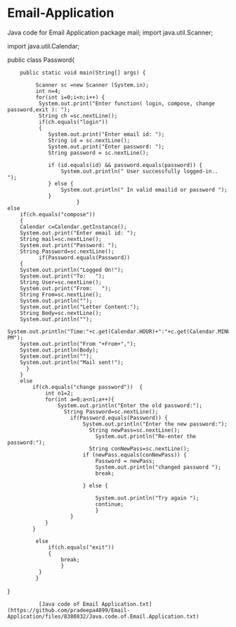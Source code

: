# Email-Application
Java code for Email Application
package mail;
import java.util.Scanner;

import java.util.Calendar;

public class Password{

	    public static void main(String[] args) {
	    	
	    	 Scanner sc =new Scanner (System.in);
	    	 int n=4;
	    	 for(int i=0;i<n;i++) {
		      System.out.print("Enter function( login, compose, change password,exit ): ");
		      String ch =sc.nextLine();
		      if(ch.equals("login"))
	   	      {
	             System.out.print("Enter email id: ");
	             String id = sc.nextLine();
	             System.out.print("Enter password: ");
	             String password = sc.nextLine();

	             if (id.equals(id) && password.equals(password)) {
	                 System.out.println(" User successfully logged-in.. ");
	             } else {
	                 System.out.println(" In valid emailid or password ");
	             }
	 	        	      }
	else
	    if(ch.equals("compose"))
	    {
	    Calendar c=Calendar.getInstance();
	    System.out.print("Enter email id: ");
	    String mail=sc.nextLine();
	    System.out.print("Password: ");
	    String Password=sc.nextLine();
	          if(Password.equals(Password))
	    {
	    System.out.println("Logged On!");
	    System.out.print("To:   ");
	    String User=sc.nextLine();
	    System.out.print("From:   ");
	    String From=sc.nextLine();
	    System.out.println("");
	    System.out.println("Letter Content:");
	    String Body=sc.nextLine();
	    System.out.println("");
	    System.out.println("Time:"+c.get(Calendar.HOUR)+":"+c.get(Calendar.MINUTE)+" PM");
	    System.out.println("From "+From+",");
	    System.out.println(Body);
	    System.out.println("");
	    System.out.println("Mail sent!");
	      }
	    }
	    else
	    	if(ch.equals("change password"))  {  
	    		int n1=2;
	     		for(int a=0;a<n1;a++){
	     			System.out.println("Enter the old password:");
	    			  String Password=sc.nextLine(); 
	    			    if(Password.equals(Password)) {
	    			    	System.out.println("Enter the new password:");
	    	    			  String newPass=sc.nextLine(); 
	    	    				System.out.println("Re-enter the password:");
	    	      			  String conNewPass=sc.nextLine(); 
	    			        if (newPass.equals(conNewPass)) {
	    			            Password = newPass;
	    			            System.out.println("changed password ");
	    			            break;
	    			         
	    			        } else {
	    			        	
	    			        	System.out.println("Try again ");
	    			        	continue;
	    			        	}
	    			    }
	     		}
	    	}
	    			        		
	    	 else
		    	 if(ch.equals("exit"))  
		    	 {
		    		 break;
		    		 }
		      }
	    	 }
}


		    	  

	    	  
	    	  
  	 
	   	   
	    	  [Java code of Email Application.txt](https://github.com/pradeepa4899/Email-Application/files/8380832/Java.code.of.Email.Application.txt)
